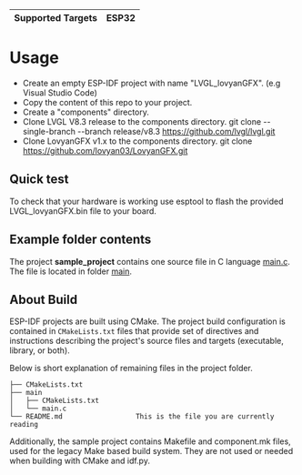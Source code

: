 | Supported Targets | ESP32 |
| ----------------- | ----- |

# Usage

- Create an empty ESP-IDF project with name "LVGL_lovyanGFX". (e.g Visual Studio Code)
- Copy the content of this repo to your project.
- Create a "components" directory.
- Clone LVGL V8.3 release to the components directory. git clone --single-branch --branch release/v8.3 https://github.com/lvgl/lvgl.git
- Clone LovyanGFX v1.x to the components directory. git clone https://github.com/lovyan03/LovyanGFX.git


## Quick test
To check that your hardware is working use esptool to flash the provided LVGL_lovyanGFX.bin file to your board.


## Example folder contents

The project **sample_project** contains one source file in C language [main.c](main/main.c). The file is located in folder [main](main).

## About Build

ESP-IDF projects are built using CMake. The project build configuration is contained in `CMakeLists.txt`
files that provide set of directives and instructions describing the project's source files and targets
(executable, library, or both). 

Below is short explanation of remaining files in the project folder.

```
├── CMakeLists.txt
├── main
│   ├── CMakeLists.txt
│   └── main.c
└── README.md                  This is the file you are currently reading
```
Additionally, the sample project contains Makefile and component.mk files, used for the legacy Make based build system. 
They are not used or needed when building with CMake and idf.py.
